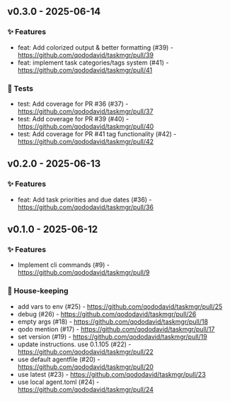 ## v0.3.0 - 2025-06-14

### ✨ Features
* feat: Add colorized output & better formatting (#39) - https://github.com/qododavid/taskmgr/pull/39
* feat: implement task categories/tags system (#41) - https://github.com/qododavid/taskmgr/pull/41

### 🧪 Tests
* test: Add coverage for PR #36 (#37) - https://github.com/qododavid/taskmgr/pull/37
* test: Add coverage for PR #39 (#40) - https://github.com/qododavid/taskmgr/pull/40
* test: Add coverage for PR #41 tag functionality (#42) - https://github.com/qododavid/taskmgr/pull/42

## v0.2.0 - 2025-06-13

### ✨ Features
* feat: Add task priorities and due dates (#36) - https://github.com/qododavid/taskmgr/pull/36

## v0.1.0 - 2025-06-12

### ✨ Features
* Implement cli commands (#9) - https://github.com/qododavid/taskmgr/pull/9

### 🧹 House-keeping
* add vars to env (#25) - https://github.com/qododavid/taskmgr/pull/25
* debug (#26) - https://github.com/qododavid/taskmgr/pull/26
* empty args (#18) - https://github.com/qododavid/taskmgr/pull/18
* qodo mention (#17) - https://github.com/qododavid/taskmgr/pull/17
* set version (#19) - https://github.com/qododavid/taskmgr/pull/19
* update instructions. use 0.1.105 (#22) - https://github.com/qododavid/taskmgr/pull/22
* use default agentfile (#20) - https://github.com/qododavid/taskmgr/pull/20
* use latest (#23) - https://github.com/qododavid/taskmgr/pull/23
* use local agent.toml (#24) - https://github.com/qododavid/taskmgr/pull/24